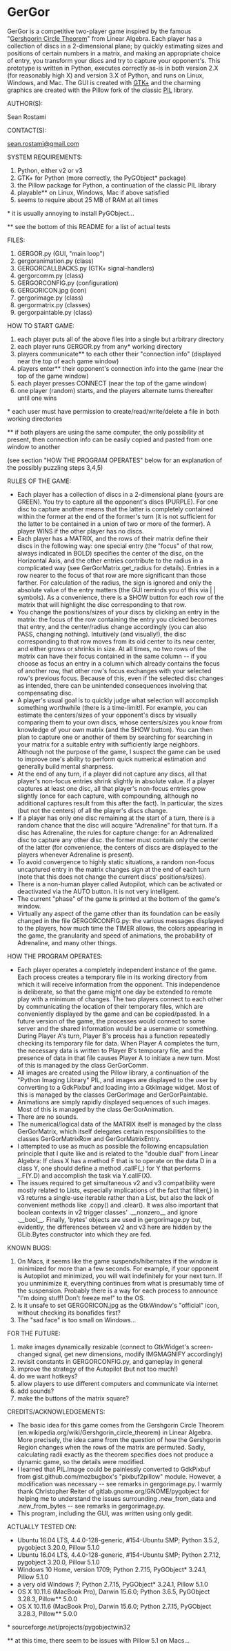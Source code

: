 # GerGor
GerGor is a competitive two-player game inspired by the famous "[Gershgorin Circle Theorem](en.wikipedia.org/wiki/Gershgorin_circle_theorem)" from Linear Algebra. Each player has a collection of discs in a 2-dimensional plane; by quickly estimating sizes and positions of certain numbers in a matrix, and making an appropriate choice of entry, you transform your discs and try to capture your opponent's. This prototype is written in Python, executes correctly as-is in both version 2.X (for reasonably high X) and version 3.X of Python, and runs on Linux, Windows, and Mac. The GUI is created with [GTK\+](en.wikipedia.org/wiki/GTK+) and the charming graphics are created with the Pillow fork of the classic [PIL](en.wikipedia.org/wiki/Python_Imaging_Library) library.


AUTHOR(S):

Sean Rostami


CONTACT(S):

sean.rostami@gmail.com


SYSTEM REQUIREMENTS:

1) Python, either v2 or v3
2) GTK+ for Python (more correctly, the PyGObject\* package)
3) the Pillow package for Python, a continuation of the classic PIL library
4) playable\*\* on Linux, Windows, Mac if above satisfied
5) seems to require about 25 MB of RAM at all times

\* it is usually annoying to install PyGObject...

\*\* see the bottom of this README for a list of actual tests


FILES:

1) GERGOR.py            (GUI, "main loop")
2) gergoranimation.py   (class)
3) GERGORCALLBACKS.py   (GTK+ signal-handlers)
4) gergorcomm.py        (class)
5) GERGORCONFIG.py      (configuration)
6) GERGORICON.jpg       (icon)
7) gergorimage.py       (class)
8) gergormatrix.py      (classes)
9) gergorpaintable.py   (class)


HOW TO START GAME:

1) each player puts all of the above files into a single but arbitrary directory
2) each player runs GERGOR.py from any\* working directory
3) players communicate\*\* to each other their "connection info" (displayed near the top of each game window)
4) players enter\*\* their opponent's connection info into the game (near the top of the game window)
5) each player presses CONNECT (near the top of the game window)
6) one player (random) starts, and the players alternate turns thereafter until one wins

\* each user must have permission to create/read/write/delete a file in both working directories

\*\* if both players are using the same computer, the only possibility at present, then connection info can be easily copied and pasted from one window to another

(see section "HOW THE PROGRAM OPERATES" below for an explanation of the possibly puzzling steps 3,4,5)


RULES OF THE GAME: 

- Each player has a collection of discs in a 2-dimensional plane (yours are GREEN). You try to capture all the opponent's discs (PURPLE). For one disc to capture another means that the latter is completely contained within the former at the end of the former's turn (it is not sufficient for the latter to be contained in a union of two or more of the former). A player WINS if the other player has no discs. 
- Each player has a MATRIX, and the rows of their matrix define their discs in the following way: one special entry (the "focus" of that row, always indicated in BOLD) specifies the center of the disc, on the Horizontal Axis, and the other entries contribute to the radius in a complicated way (see GerGorMatrix.get_radius for details). Entries in a row nearer to the focus of that row are more significant than those farther. For calculation of the radius, the sign is ignored and only the absolute value of the entry matters (the GUI reminds you of this via | | symbols). As a convenience, there is a SHOW button for each row of the matrix that will highlight the disc corresponding to that row.
- You change the positions/sizes of your discs by clicking an entry in the matrix: the focus of the row containing the entry you clicked becomes that entry, and the center/radius change accordingly (you can also PASS, changing nothing). Intuitively (and visually!), the disc corresponding to that row moves from its old center to its new center, and either grows or shrinks in size. At all times, no two rows of the matrix can have their focus contained in the same column -- if you choose as focus an entry in a column which already contains the focus of another row, that other row's focus exchanges with your selected row's previous focus. Because of this, even if the selected disc changes as intended, there can be unintended consequences involving that compensating disc. 
- A player's usual goal is to quickly judge what selection will accomplish something worthwhile (there is a time-limit!). For example, you can estimate the centers/sizes of your opponent's discs by visually comparing them to your own discs, whose centers/sizes you know from knowledge of your own matrix (and the SHOW button). You can then plan to capture one or another of them by searching for searching in your matrix for a suitable entry with sufficiently large neighbors. Although not the purpose of the game, I suspect the game can be used to improve one's ability to perform quick numerical estimation and generally build mental sharpness.
- At the end of any turn, if a player did not capture any discs, all that player's non-focus entries shrink slightly in absolute value. If a player captures at least one disc, all that player's non-focus entries grow slightly (once for each capture, with compounding, although no additional captures result from this after the fact). In particular, the sizes (but not the centers) of all the player's discs change. 
- If a player has only one disc remaining at the start of a turn, there is a random chance that the disc will acquire "Adrenaline" for that turn. If a disc has Adrenaline, the rules for capture change: for an Adrenalized disc to capture any other disc. the former must contain only the center of the latter (for convenience, the centers of discs are displayed to the players whenever Adrenaline is present). 
- To avoid convergence to highly static situations, a random non-focus uncaptured entry in the matrix changes sign at the end of each turn (note that this does not change the current discs' positions/sizes). 
- There is a non-human player called Autopilot, which can be activated or deactivated via the AUTO button. It is not very intelligent. 
- The current "phase" of the game is printed at the bottom of the game's window. 
- Virtually any aspect of the game other than its foundation can be easily changed in the file GERGORCONFIG.py: the various messages displayed to the players, how much time the TIMER allows, the colors appearing in the game, the granularity and speed of animations, the probability of Adrenaline, and many other things.


HOW THE PROGRAM OPERATES:

- Each player operates a completely independent instance of the game. Each process creates a temporary file in its working directory from which it will receive information from the opponent. This independence is deliberate, so that the game might one day be extended to remote play with a minimum of changes. The two players connect to each other by communicating the location of their temporary files, which are conveniently displayed by the game and can be copied/pasted. In a future version of the game, the processes would connect to some server and the shared information would be a username or something. During Player A's turn, Player B's process has a function repeatedly checking its temporary file for data. When Player A completes the turn, the necessary data is written to Player B's temporary file, and the presence of data in that file causes Player A to initiate a new turn. Most of this is managed by the class GerGorComm.
- All images are created using the Pillow library, a continuation of the "Python Imaging Library" PIL, and images are displayed to the user by converting to a GdkPixbuf and loading into a GtkImage widget. Most of this is managed by the classes GerGorImage and GerGorPaintable.
- Animations are simply rapidly displayed sequences of such images. Most of this is managed by the class GerGorAnimation.
- There are no sounds. 
- The numerical/logical data of the MATRIX itself is managed by the class GerGorMatrix, which itself delegates certain responsibilities to the classes GerGorMatrixRow and GerGorMatrixEntry. 
- I attempted to use as much as possible the following encapsulation principle that I quite like and is related to the "double dual" from Linear Algebra: If class X has a method F that is to operate on the data D in a class Y, one should define a method .callF(_) for Y that performs _.F(Y.D) and accomplish the task via Y.callF(X).
- The issues required to get simultaneous v2 and v3 compatibility were mostly related to Lists, especially implications of the fact that filter(_,_) in v3 returns a single-use iterable rather than a List, but also the lack of convenient methods like .copy() and .clear(). It was also important that boolean contexts in v2 trigger classes' .\_\_nonzero\_\_ and ignore .\_\_bool\_\_. Finally, 'bytes' objects are used in gergorimage.py but, evidently, the differences between v2 and v3 here are hidden by the GLib.Bytes constructor into which they are fed.


KNOWN BUGS:

1) On Macs, it seems like the game suspends/hibernates if the window is minimized for more than a few seconds. For example, if your opponent is Autopilot and minimized, you will wait indefinitely for your next turn. If you unminimize it, everything continues from what is presumably time of the suspension. Probably there is a way for each process to announce "I'm doing stuff! Don't freeze me!" to the OS.
2) Is it unsafe to set GERGORICON.jpg as the GtkWindow's "official" icon, without checking its bonafides first?
3) The "sad face" is too small on Windows...


FOR THE FUTURE:
1) make images dynamically resizable (connect to GtkWidget's screen-changed signal, get new dimensions, modify IMGMAGNIFY accordingly)
2) revisit constants in GERGORCONFIG.py, and gameplay in general
3) improve the strategy of the Autopilot (but not too much!)
4) do we want hotkeys?
5) allow players to use different computers and communicate via internet
6) add sounds?
7) make the buttons of the matrix square?


CREDITS/ACKNOWLEDGEMENTS:
- The basic idea for this game comes from the Gershgorin Circle Theorem (en.wikipedia.org/wiki/Gershgorin_circle_theorem) in Linear Algebra. More precisely, the idea came from the question of how the Gershgorin Region changes when the rows of the matrix are permuted. Sadly, calculating radii exactly as the theorem specifies does not produce a dynamic game, so the details were modified. 
- I learned that PIL.Image could be painlessly converted to GdkPixbuf from gist.github.com/mozbugbox's "pixbuf2pillow" module. However, a modification was necessary -- see remarks in gergorimage.py. I warmly thank Christopher Reiter of gitlab.gnome.org/GNOME/pygobject for helping me to understand the issues surrounding .new_from_data and .new_from_bytes -- see remarks in gergorimage.py.
- This program, including the GUI, was written using only gedit.


ACTUALLY TESTED ON:
- Ubuntu 16.04 LTS, 4.4.0-128-generic, #154-Ubuntu SMP; Python 3.5.2, pygobject 3.20.0, Pillow 5.1.0
- Ubuntu 16.04 LTS, 4.4.0-128-generic, #154-Ubuntu SMP; Python 2.7.12, pygobject 3.20.0, Pillow 5.1.0
- Windows 10 Home, version 1709; Python 2.7.15, PyGObject\* 3.24.1, Pillow 5.1.0
- a very old Windows 7; Python 2.7.15, PyGObject\* 3.24.1, Pillow 5.1.0
- OS X 10.11.6 (MacBook Pro), Darwin 15.6.0; Python 3.6.5, PyGObject 3.28.3, Pillow\*\* 5.0.0
- OS X 10.11.6 (MacBook Pro), Darwin 15.6.0; Python 2.7.15, PyGObject 3.28.3, Pillow\*\* 5.0.0

\* sourceforge.net/projects/pygobjectwin32

\*\* at this time, there seem to be issues with Pillow 5.1 on Macs...

